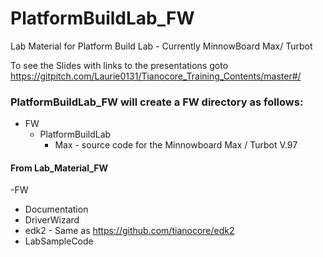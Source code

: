 <!--- @file
  Readme.md for UEFI / EDK II Training  Lab Material - Platform Build Lab FW

  Copyright (c) 2018, Intel Corporation. All rights reserved.<BR>

  Redistribution and use in source (original document form) and 'compiled'
  forms (converted to PDF, epub, HTML and other formats) with or without
  modification, are permitted provided that the following conditions are met:

  1) Redistributions of source code (original document form) must retain the
     above copyright notice, this list of conditions and the following
     disclaimer as the first lines of this file unmodified.

  2) Redistributions in compiled form (transformed to other DTDs, converted to
     PDF, epub, HTML and other formats) must reproduce the above copyright
     notice, this list of conditions and the following disclaimer in the
     documentation and/or other materials provided with the distribution.

  THIS DOCUMENTATION IS PROVIDED BY TIANOCORE PROJECT "AS IS" AND ANY EXPRESS OR
  IMPLIED WARRANTIES, INCLUDING, BUT NOT LIMITED TO, THE IMPLIED WARRANTIES OF
  MERCHANTABILITY AND FITNESS FOR A PARTICULAR PURPOSE ARE DISCLAIMED. IN NO
  EVENT SHALL TIANOCORE PROJECT  BE LIABLE FOR ANY DIRECT, INDIRECT, INCIDENTAL,
  SPECIAL, EXEMPLARY, OR CONSEQUENTIAL DAMAGES (INCLUDING, BUT NOT LIMITED TO,
  PROCUREMENT OF SUBSTITUTE GOODS OR SERVICES; LOSS OF USE, DATA, OR PROFITS;
  OR BUSINESS INTERRUPTION) HOWEVER CAUSED AND ON ANY THEORY OF LIABILITY,
  WHETHER IN CONTRACT, STRICT LIABILITY, OR TORT (INCLUDING NEGLIGENCE OR
  OTHERWISE) ARISING IN ANY WAY OUT OF THE USE OF THIS DOCUMENTATION, EVEN IF
  ADVISED OF THE POSSIBILITY OF SUCH DAMAGE.

-->

# PlatformBuildLab_FW
Lab Material for Platform Build Lab - Currently MinnowBoard Max/ Turbot

To see the Slides with links to the presentations goto https://gitpitch.com/Laurie0131/Tianocore_Training_Contents/master#/

### PlatformBuildLab_FW will create a FW directory as follows:

- FW
  - PlatformBuildLab
     - Max         - source code for the Minnowboard Max / Turbot V.97


####  From Lab_Material_FW

-FW
  - Documentation
  - DriverWizard
  - edk2 - Same as https://github.com/tianocore/edk2 
  - LabSampleCode